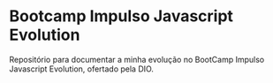 # Bootcamp Impulso Javascript Evolution
Repositório para documentar a minha evolução no BootCamp Impulso Javascript Evolution, ofertado pela DIO.